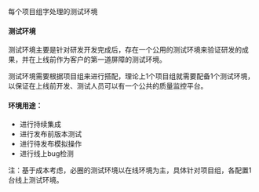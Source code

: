 每个项目组字处理的测试环境
#### 测试环境

测试环境主要是针对研发开发完成后，存在一个公用的测试环境来验证研发的成果，并在上线前作为客户的第一道屏障的测试环境。

测试环境需要根据项目组来进行搭配，理论上1个项目组就需要配备1个测试环境，以保证在上线前开发、测试人员可以有一个公共的质量监控平台。


#### 环境用途：
* 进行持续集成
* 进行发布前版本测试
* 进行待发布模拟操作
* 进行线上bug检测


注：基于成本考虑，必圈的测试环境以在线环境为主，具体针对项目组，各配置1台线上测试环境。